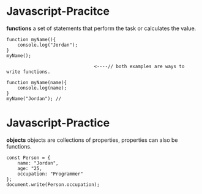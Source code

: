 # Javascript-Pracitce

**functions**
a set of statements that perform the task or calculates the value.

```
function myName(){
    console.log("Jordan");
}
myName();

                                <----// both examples are ways to write functions.

function myName(name){
    console.log(name);
}
myName("Jordan"); //

```

# Javascript-Practice

**objects**
objects are collections of properties, properties can also be functions.

```
const Person = {
    name: "Jordan",
    age: "25,
    occupation: "Programmer"
};
document.write(Person.occupation);
```
